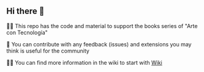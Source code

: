 ## Hi there 👋

🙋‍♀️ This repo has the code and material to support the books series of "Arte con Tecnología"

🌈 You can contribute with any feedback (issues) and extensions you may think is useful for the community

👩‍💻 You can find more information in the wiki to start with [Wiki](https://github.com/Arte-con-tecnologia/.github/wiki)

<!--
🍿 Fun facts - what does your team eat for breakfast?
🧙 Remember, you can do mighty things with the power of [Markdown](https://docs.github.com/github/writing-on-github/getting-started-with-writing-and-formatting-on-github/basic-writing-and-formatting-syntax)
-->
